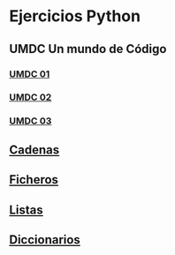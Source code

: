 # Ejercicios Python

## UMDC Un mundo de Código
### [UMDC 01](https://github.com/mentecatoDev/python/tree/master/UMDC/01)
### [UMDC 02](https://github.com/mentecatoDev/python/tree/master/UMDC/03)
### [UMDC 03](https://github.com/mentecatoDev/python/tree/master/UMDC/03)

## [Cadenas](https://github.com/mentecatoDev/python/tree/master/Cadenas)
## [Ficheros](https://github.com/mentecatoDev/python/tree/master/Ficheros)
## [Listas](https://github.com/mentecatoDev/python/tree/master/Listas)
## [Diccionarios](https://github.com/mentecatoDev/python/tree/master/Diccionarios)